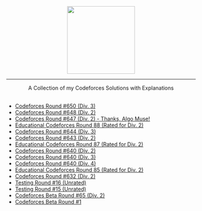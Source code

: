 <div align="center">
    <a href="https://codeforces.com/profile/wingkwong/">
        <img height=180 src="https://user-images.githubusercontent.com/35857179/81492331-4ca22d00-92c9-11ea-9c58-fb5bb657c00b.png">
    </a>
    <hr>
    A Collection of my Codeforces Solutions with Explanations
</div>

<br/>

- [Codeforces Round #650 (Div. 3)](https://github.com/wingkwong/codeforces/blob/master/contests/1367)
- [Codeforces Round #648 (Div. 2)](https://github.com/wingkwong/codeforces/blob/master/contests/1365)
- [Codeforces Round #647 (Div. 2) - Thanks, Algo Muse!](https://github.com/wingkwong/codeforces/blob/master/contests/1362)
- [Educational Codeforces Round 88 (Rated for Div. 2)](https://github.com/wingkwong/codeforces/blob/master/contests/1359)
- [Codeforces Round #644 (Div. 3)](https://github.com/wingkwong/codeforces/blob/master/contests/1360)
- [Codeforces Round #643 (Div. 2)](https://github.com/wingkwong/codeforces/blob/master/contests/1355)
- [Educational Codeforces Round 87 (Rated for Div. 2)](https://github.com/wingkwong/codeforces/blob/master/contests/1354)
- [Codeforces Round #640 (Div. 2)](https://github.com/wingkwong/codeforces/blob/master/contests/1350)
- [Codeforces Round #640 (Div. 3)](https://github.com/wingkwong/codeforces/blob/master/contests/1353)
- [Codeforces Round #640 (Div. 4)](https://github.com/wingkwong/codeforces/blob/master/contests/1352)
- [Educational Codeforces Round 85 (Rated for Div. 2)](https://github.com/wingkwong/codeforces/blob/master/contests/1334)
- [Codeforces Round #632 (Div. 2)](https://github.com/wingkwong/codeforces/blob/master/contests/1333)
- [Testing Round #16 (Unrated)](https://github.com/wingkwong/codeforces/blob/master/contests/1351)
- [Testing Round #15 (Unrated)](https://github.com/wingkwong/codeforces/blob/master/contests/1177)
- [Codeforces Beta Round #65 (Div. 2)](https://github.com/wingkwong/codeforces/blob/master/contests/71)
- [Codeforces Beta Round #1](https://github.com/wingkwong/codeforces/blob/master/contests/1)

